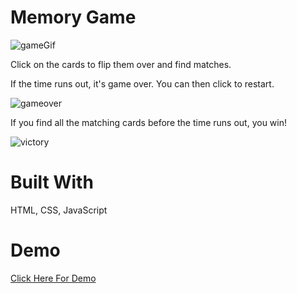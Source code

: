 # Memory Game
![gameGif](https://user-images.githubusercontent.com/53705501/81026338-c8beef80-8e47-11ea-9674-0d630b3cb5c0.gif)

Click on the cards to flip them over and find matches.

If the time runs out, it's game over. You can then click to restart.

![gameover](https://user-images.githubusercontent.com/53705501/81026403-09b70400-8e48-11ea-9dbf-44504eb89234.jpg)

If you find all the matching cards before the time runs out, you win! 

![victory](https://user-images.githubusercontent.com/53705501/81026368-e7bd8180-8e47-11ea-9a85-c3802ea45ef4.jpg)

# Built With
HTML, CSS, JavaScript

# Demo
[Click Here For Demo](https://ljbarnes.github.io/MemoryGame/)


